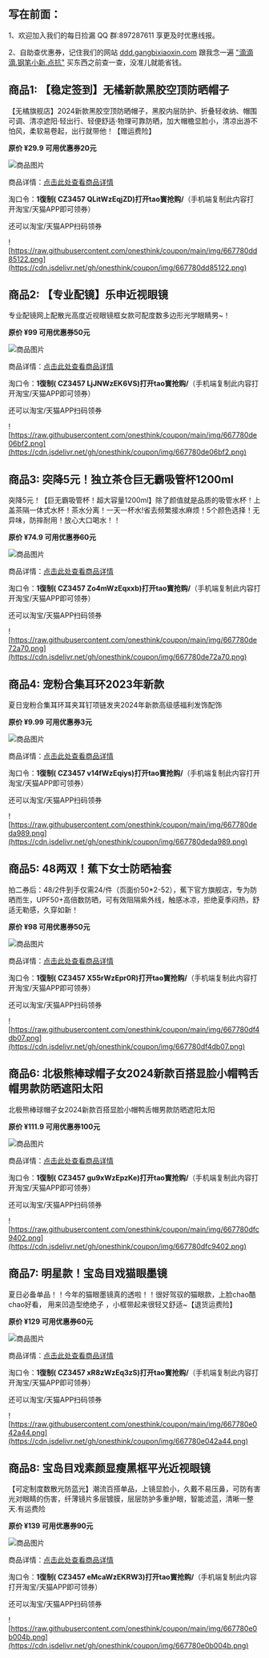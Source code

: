 ## 写在前面：

1、欢迎加入我们的每日捡漏 QQ 群:897287611 享更及时优惠线报。

2、自助查优惠券，记住我们的网站 [ddd.gangbixiaoxin.com](https://ddd.gangbixiaoxin.com) 跟我念一遍 ["滴滴滴.钢笔小新.点抗"](https://ddd.gangbixiaoxin.com) 买东西之前查一查，没准儿就能省钱。

## 商品1: 【稳定签到】无橘新款黑胶空顶防晒帽子

【无橘旗舰店】2024新款黑胶空顶防晒帽子，黑胶内层防护、折叠轻收纳、帽围可调、清凉遮阳·轻出行、轻便舒适·物理可靠防晒，加大帽檐显脸小，清凉出游不怕风，柔软易卷起，出行就带他！【赠运费险】

**原价 ¥29.9 可用优惠券20元**

![商品图片](https://img.alicdn.com/imgextra/i2/4033592471/O1CN01S719W71U7ldsmaa7a_!!4033592471.jpg)

商品详情：[点击此处查看商品详情](https://s.click.taobao.com/t?e=m%3D2%26s%3DqfFZK3MSOYpw4vFB6t2Z2ueEDrYVVa64yK8Cckff7TXLWlSKdGSYDkPImjj5zwZr1aH1Hk3GeOjWbLW7uhxyboGvCrJWHk1%2FTyVl44vrPmd3miNKHWpinpVm%2FOAUUFw71qrpxiwMoCNxc1AtbZGVSxfYrr4b7udZAyIB2jQEBrjNEPXytV9ALoS4zvCRUrqu9Em%2BugrRZr9TcGIdQnnQoJZvY8D3WX8JTwJPscW%2BycjMZDsk5kz6K0flGBhhRvbuncB5xkH64d4bkJ5QxPS2Ci%2FKfJmqgrYAfWsUjZoD5RBETU55K0OPOOoOVFgI0XjEDseal0NfMDXJpWvVCAyWdKJn5AyUbPoV&amp;union_lens=lensId:TAPI@1719107796@21508c4e_0d92_19042cf3ea3_dce4@01)

淘口令：**1復制( CZ3457 QLitWzEqjZD)打开tao寳抢购/**（手机端复制此内容打开淘宝/天猫APP即可领券）</p>

还可以淘宝/天猫APP扫码领券

![https://raw.githubusercontent.com/onesthink/coupon/main/img/667780dd85122.png](https://cdn.jsdelivr.net/gh/onesthink/coupon/img/667780dd85122.png)

## 商品2: 【专业配镜】乐申近视眼镜

专业配镜网上配散光高度近视眼镜框女款可配度数多边形光学眼睛男~！

**原价 ¥99 可用优惠券50元**

![商品图片](https://img.alicdn.com/imgextra/i4/1015383959/O1CN014Vz4UU1f7GwS0JwGK_!!1015383959.jpg)

商品详情：[点击此处查看商品详情](https://s.click.taobao.com/t?e=m%3D2%26s%3DodCZSNoO%2BTFw4vFB6t2Z2ueEDrYVVa64yK8Cckff7TXLWlSKdGSYDkPImjj5zwZrlovu%2FCElQOvWbLW7uhxyboGvCrJWHk1%2FTyVl44vrPmd3miNKHWpinpVm%2FOAUUFw71qrpxiwMoCNxc1AtbZGVS2yIF0Gt4GkDkAZ9md3%2Bms3NEPXytV9ALoS4zvCRUrquvYuG9kywNUEW7pUphsEccf7Apz9UD9xX2ggPy%2BOTMOFHNAbW2lEo7KCiu0xfvH7qukLlUPluwbsbkJ5QxPS2Ci%2FKfJmqgrYAfWsUjZoD5RCAsuaEjeJbW2U5Y1iWh3TSDseal0NfMDXJpWvVCAyWdKJn5AyUbPoV&amp;union_lens=lensId:TAPI@1719107797@213f0d9d_0d53_19042cf4385_dd88@01)

淘口令：**1復制( CZ3457 LjJNWzEK6VS)打开tao寳抢购/**（手机端复制此内容打开淘宝/天猫APP即可领券）</p>

还可以淘宝/天猫APP扫码领券

![https://raw.githubusercontent.com/onesthink/coupon/main/img/667780de06bf2.png](https://cdn.jsdelivr.net/gh/onesthink/coupon/img/667780de06bf2.png)

## 商品3: 突降5元！独立茶仓巨无霸吸管杯1200ml

突降5元！【巨无霸吸管杯！超大容量1200ml】除了颜值就是品质的吸管水杯！上盖茶隔一体式水杯！茶水分离！一天一杯水!省去频繁接水麻烦！5个颜色选择！无异味，防摔耐用！放心大口喝水！！

**原价 ¥74.9 可用优惠券60元**

![商品图片](https://img.alicdn.com/i1/2216000034958/O1CN01qD8LPI1mUof2ANIxc_!!2216000034958.jpg)

商品详情：[点击此处查看商品详情](https://s.click.taobao.com/t?e=m%3D2%26s%3Dn71tidBmCy1w4vFB6t2Z2ueEDrYVVa64yK8Cckff7TXLWlSKdGSYDkPImjj5zwZr79%2FTFaMDK6TWbLW7uhxyboGvCrJWHk1%2FTyVl44vrPmd3miNKHWpinpVm%2FOAUUFw71qrpxiwMoCNxc1AtbZGVSwxKJVwyB0Ppqt7ahnLz6%2F%2FNEPXytV9ALoS4zvCRUrqu3IwNiM44kf2b32wmXSrlmQUv4jrdhhsW33OTsbWGQkPjIRJY5KTvPZ5W1YbcnQ80OClPNyXVYZRTU1UpnLcQJ9kYvQZuIwx3oGeIQL4Fi9EKklemk23NNaX79vTGQZdHhgcbUccTft%2B228n1ngbVmA%3D%3D&amp;union_lens=lensId:TAPI@1719107799@2127cbfb_0d7f_19042cf4804_1277@01)

淘口令：**1復制( CZ3457 Zo4mWzEqxxb)打开tao寳抢购/**（手机端复制此内容打开淘宝/天猫APP即可领券）</p>

还可以淘宝/天猫APP扫码领券

![https://raw.githubusercontent.com/onesthink/coupon/main/img/667780de72a70.png](https://cdn.jsdelivr.net/gh/onesthink/coupon/img/667780de72a70.png)

## 商品4: 宠粉合集耳环2023年新款

夏日宠粉合集耳环耳夹耳钉项链发夹2024年新款高级感福利发饰配饰

**原价 ¥9.99 可用优惠券3元**

![商品图片](https://img.alicdn.com/bao/uploaded/i1/2207575673426/O1CN01wrnvev1bB9qagDwO8_!!2207575673426.jpg)

商品详情：[点击此处查看商品详情](https://s.click.taobao.com/t?e=m%3D2%26s%3Dy98KemMJzJtw4vFB6t2Z2ueEDrYVVa64XoO8tOebS%2BfLWlSKdGSYDt%2FwNjuVkbq0J1gyddu7kN%2FWbLW7uhxyboGvCrJWHk1%2FTyVl44vrPmd3miNKHWpinpVm%2FOAUUFw71qrpxiwMoCNxc1AtbZGVS9lzoP90o%2BiGH6q5bE292UnNEPXytV9ALoS4zvCRUrqu0uImDI4kZlY727%2B5j5Qa8FIbo0x5izQWeBMA38dqbLdFmokvSeiGqnqOZa6fLdV3fsdfkjDhtOFTU1UpnLcQJ9kYvQZuIwx3oGeIQL4Fi9HWVnf8CJbTdeXbbaKrXXkbhgcbUccTft%2B228n1ngbVmA%3D%3D&amp;union_lens=lensId:TAPI@1719107800@0b5e1429_0d36_19042cf4cf3_bf67@01)

淘口令：**1復制( CZ3457 v14fWzEqiys)打开tao寳抢购/**（手机端复制此内容打开淘宝/天猫APP即可领券）</p>

还可以淘宝/天猫APP扫码领券

![https://raw.githubusercontent.com/onesthink/coupon/main/img/667780deda989.png](https://cdn.jsdelivr.net/gh/onesthink/coupon/img/667780deda989.png)

## 商品5: 48两双！蕉下女士防晒袖套

拍二券后：48/2件到手仅需24/件（页面价50*2-52），蕉下官方旗舰店，专为防晒而生，UPF50+高倍数防晒，可有效阻隔紫外线，触感冰凉，拒绝夏季闷热，舒适无勒感，久穿如新！

**原价 ¥98 可用优惠券50元**

![商品图片](https://img.alicdn.com/imgextra/i3/2939104508/O1CN0123fy6M1jAiPS1Npv8_!!2939104508.png)

商品详情：[点击此处查看商品详情](https://s.click.taobao.com/t?e=m%3D2%26s%3DIe88vBqBoR5w4vFB6t2Z2ueEDrYVVa64yK8Cckff7TXLWlSKdGSYDt%2FwNjuVkbq0RitN3%2FurF3zWbLW7uhxyboGvCrJWHk1%2FTyVl44vrPmd3miNKHWpinpVm%2FOAUUFw71qrpxiwMoCNxc1AtbZGVS8%2FVldIS9FXGF0xsx37teSMLZMqoQW%2BfuKGzo1lVxIioPoNSIVDSHjlTgYvdYxyHyqePbJO%2Fh2pjUrnEcULRbXyPATtPYbU2GtBQq%2FJim8Uu0fyAOQpJeWY4%2BfirBrx7mM7AMx9cWAx%2BEiM%2FlSG%2FbZQPn1dsF7d2KQ%2FGhyM4UM0pU1NVKZy3ECfGDF1NzTQoPw%3D%3D&amp;union_lens=lensId:TAPI@1719107801@212cb236_0d6c_19042cf526e_d176@01)

淘口令：**1復制( CZ3457 X55rWzEpr0R)打开tao寳抢购/**（手机端复制此内容打开淘宝/天猫APP即可领券）</p>

还可以淘宝/天猫APP扫码领券

![https://raw.githubusercontent.com/onesthink/coupon/main/img/667780df4db07.png](https://cdn.jsdelivr.net/gh/onesthink/coupon/img/667780df4db07.png)

## 商品6: 北极熊棒球帽子女2024新款百搭显脸小帽鸭舌帽男款防晒遮阳太阳

北极熊棒球帽子女2024新款百搭显脸小帽鸭舌帽男款防晒遮阳太阳

**原价 ¥111.9 可用优惠券100元**

![商品图片](https://img.alicdn.com/bao/uploaded/i4/2217722852499/O1CN01geZ1OO1UKajKSyz31_!!2217722852499.jpg)

商品详情：[点击此处查看商品详情](https://s.click.taobao.com/t?e=m%3D2%26s%3D8gLLp8%2B2sPlw4vFB6t2Z2ueEDrYVVa64XoO8tOebS%2BfLWlSKdGSYDt%2FwNjuVkbq08sviUM61dt3WbLW7uhxyboGvCrJWHk1%2FTyVl44vrPmd3miNKHWpinpVm%2FOAUUFw71qrpxiwMoCNxc1AtbZGVS2f24vojMGhfYuTJ5ypo%2FbHNEPXytV9ALoS4zvCRUrquQk1YT2sdmUY7Q8Rvta%2B6%2BdZbLqnZfAbWMLwYdCprQ568wnkEh%2F0qFuZ%2F1RPrOOauzZMIPnLuN14bkJ5QxPS2Ci%2FKfJmqgrYAfWsUjZoD5RCfPhk3M2co10igIT3tGje1Dseal0NfMDXJpWvVCAyWdKJn5AyUbPoV&amp;union_lens=lensId:TAPI@1719107802@21365ea6_0d75_19042cf573a_bcd0@01)

淘口令：**1復制( CZ3457 gu9xWzEpzKe)打开tao寳抢购/**（手机端复制此内容打开淘宝/天猫APP即可领券）</p>

还可以淘宝/天猫APP扫码领券

![https://raw.githubusercontent.com/onesthink/coupon/main/img/667780dfc9402.png](https://cdn.jsdelivr.net/gh/onesthink/coupon/img/667780dfc9402.png)

## 商品7: 明星款！宝岛目戏猫眼墨镜

夏日必备单品！！今年的猫眼墨镜真的透啦！！很好驾驭的猫眼款，上脸chao酷chao好看， 用来凹造型绝绝子 ，小框带起来很轻又舒适~【退货运费险】

**原价 ¥129 可用优惠券60元**

![商品图片](https://img.alicdn.com/i2/746173362/O1CN01ZpusXA1ahqUsZVBOb_!!746173362.jpg)

商品详情：[点击此处查看商品详情](https://s.click.taobao.com/t?e=m%3D2%26s%3DQvNgkMANZ3Rw4vFB6t2Z2ueEDrYVVa64yK8Cckff7TXLWlSKdGSYDt%2FwNjuVkbq0xq3IhSJN6GTWbLW7uhxyboGvCrJWHk1%2FTyVl44vrPmd3miNKHWpinpVm%2FOAUUFw71qrpxiwMoCNxc1AtbZGVSye%2BgqOUepI8XIS2PSwJ5QuMHuv7RoNv0Q0jFsbsQ7KWzY6WRcDx1Y7ytmCm14RM99h3Gpsl34%2F6laVqNuIY0exg9ADLsmvLxe9kN01bITiflbRMz6GTKAYZjQKfJ2UQf03O4wtQ3K90XXhKrcBJdMz5ryK4RozpHfR6CIuOEYdOX0%2B3obhRTo5xKmPmpIKZsA%3D%3D&amp;union_lens=lensId:TAPI@1719107804@213f0d9d_0d53_19042cf5bcf_de9d@01)

淘口令：**1復制( CZ3457 xR8zWzEq3zS)打开tao寳抢购/**（手机端复制此内容打开淘宝/天猫APP即可领券）</p>

还可以淘宝/天猫APP扫码领券

![https://raw.githubusercontent.com/onesthink/coupon/main/img/667780e042a44.png](https://cdn.jsdelivr.net/gh/onesthink/coupon/img/667780e042a44.png)

## 商品8: 宝岛目戏素颜显瘦黑框平光近视眼镜

【可定制度数散光防蓝光】潮流百搭单品，上镜显脸小，久戴不易压鼻，可防有害光对眼睛的伤害，纤薄镜片多层镀膜，层层防护多重护眼，智能滤蓝，清晰一整天.有运费险

**原价 ¥139 可用优惠券90元**

![商品图片](https://img.alicdn.com/i3/746173362/O1CN01vnFnmv1ahqQtHtFuT_!!746173362.jpg)

商品详情：[点击此处查看商品详情](https://s.click.taobao.com/t?e=m%3D2%26s%3DIP%2BYlM9uKehw4vFB6t2Z2ueEDrYVVa64yK8Cckff7TXLWlSKdGSYDt%2FwNjuVkbq05x%2BIUlGKNpXWbLW7uhxyboGvCrJWHk1%2FTyVl44vrPmd3miNKHWpinpVm%2FOAUUFw71qrpxiwMoCNxc1AtbZGVSye%2BgqOUepI8XIS2PSwJ5QuMHuv7RoNv0Q0jFsbsQ7KWrqc1wgDdwrU1W25UisczvxcXBTyzne1c%2BbDf57%2FIdxrj5B%2FtwVIm2WaVe583Vw4LlbRMz6GTKAYZjQKfJ2UQf03O4wtQ3K90XXhKrcBJdMyUIKViVzS%2BSpyVElu56x44X0%2B3obhRTo5xKmPmpIKZsA%3D%3D&amp;union_lens=lensId:TAPI@1719107805@213ff0ee_0d98_19042cf6062_281b@01)

淘口令：**1復制( CZ3457 eMcaWzEKRW3)打开tao寳抢购/**（手机端复制此内容打开淘宝/天猫APP即可领券）</p>

还可以淘宝/天猫APP扫码领券

![https://raw.githubusercontent.com/onesthink/coupon/main/img/667780e0b004b.png](https://cdn.jsdelivr.net/gh/onesthink/coupon/img/667780e0b004b.png)

